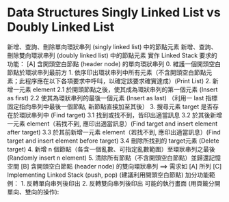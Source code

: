 # Data Structures Singly Linked List vs Doubly Linked List
 新增、查詢、刪除單向環狀串列 (singly linked list) 中的節點元素  新增、查詢、刪除雙向環狀串列 (doubly linked list) 中的節點元素  實作 Linked Stack  要求的功能：  [A]   含開頭空白節點 (header node) 的單向環狀串列  0.    維護一個開頭空白節點於環狀串列最前方  1.    依序印出環狀串列中所有元素（不含開頭空白節點元素；此程序應在以下各項要求中呼叫，以確定該要求確實達成）(Print List)  2.    新增一元素 element  2.1        於開頭節點之後，使其成為環狀串列的第一個元素 (Insert as first)  2.2        使其為環狀串列的最後一個元素 (Insert as last)               （利用一 last 指標固定指向串列中最後一個節點, 新節點直接加至其後）  3.    搜尋元素 target 是否存在於環狀串列中 (Find target)  3.1        找到或找不到，皆印出適當訊息  3.2        於其後新增一元素 element（若找不到, 應印出適當訊息）(Find target and insert element after target)  3.3        於其前新增一元素 element（若找不到, 應印出適當訊息）(Find target and insert element before target)  3.4        刪除所找到的 target元素 (Delete target)  4.    新增 n 個節點（各含一個亂數、可指定亂數範圍）至環狀串列之最後 (Randomly insert n element)  5.    清除所有節點（不含開頭空白節點）並歸還記憶空間   [B]   含開頭空白節點 (header node) 的雙向環狀串列          ==> 需求如 [A] 所列  [C]   Implementing Linked Stack (push, pop)  (建議利用開頭空白節點)  加分功能範例：  1. 反轉單向串列後印出  2. 反轉雙向串列後印出  可能的執行畫面 (用頁籤分開單向、雙向的操作):
